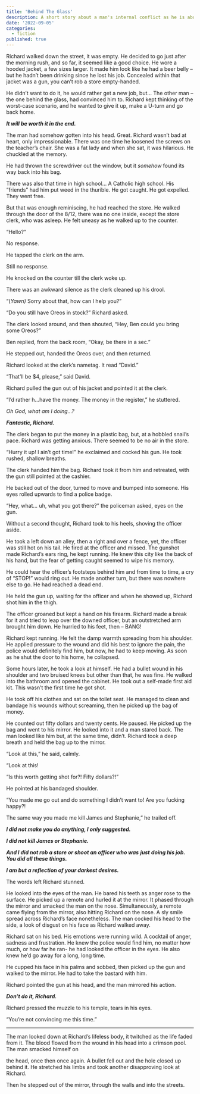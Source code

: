```yaml
---
title: 'Behind The Glass'
description: A short story about a man's internal conflict as he is about to commit a robbery.
date: '2022-09-05'
categories:
  - fiction
published: true
---
```


Richard walked down the street, it was empty. He decided to go just after the morning rush, and so far, it seemed like a good choice. He wore a hooded jacket, a few sizes larger. It made him look like he had a beer belly – but he hadn’t been drinking since he lost his job. Concealed within that jacket was a gun, you can’t rob a store empty-handed.

He didn’t want to do it, he would rather get a new job, but… The other man – the one behind the glass, had convinced him to. Richard kept thinking of the worst-case scenario, and he wanted to give it up, make a U-turn and go back home.

**_It will be worth it in the end._**

The man had somehow gotten into his head. Great. Richard wasn’t bad at heart, only impressionable. There was one time he loosened the screws on the teacher’s chair. She was a fat lady and when she sat, it was hilarious. He chuckled at the memory.

He had thrown the screwdriver out the window, but it _somehow_ found its way back into his bag.

There was also that time in high school… A Catholic high school. His “friends” had him put weed in the thurible. He got caught. He got expelled. They went free.

But that was enough reminiscing, he had reached the store. He walked through the door of the 8/12, there was no one inside, except the store clerk, who was asleep. He felt uneasy as he walked up to the counter.

“Hello?”

No response.

He tapped the clerk on the arm.

Still no response.

He knocked on the counter till the clerk woke up.

There was an awkward silence as the clerk cleaned up his drool.

“(_Yawn)_ Sorry about that, how can I help you?”

“Do you still have Oreos in stock?” Richard asked.

The clerk looked around, and then shouted, “Hey, Ben could you bring some Oreos?”

Ben replied, from the back room, “Okay, be there in a sec.”

He stepped out, handed the Oreos over, and then returned.

Richard looked at the clerk’s nametag. It read “David.”

“That’ll be $4, please,” said David.

Richard pulled the gun out of his jacket and pointed it at the clerk.

“I’d rather h…have the money. The money in the register,” he stuttered.

_Oh God, what am I doing…?_

**_Fantastic, Richard._**

The clerk began to put the money in a plastic bag, but, at a hobbled snail’s pace. Richard was getting anxious. There seemed to be no air in the store.

“Hurry it up! I ain’t got time!” he exclaimed and cocked his gun. He took rushed, shallow breaths.

The clerk handed him the bag. Richard took it from him and retreated, with the gun still pointed at the cashier.

He backed out of the door, turned to move and bumped into someone. His eyes rolled upwards to find a police badge.

“Hey, what… uh, what you got there?” the policeman asked, eyes on the gun.

Without a second thought, Richard took to his heels, shoving the officer aside.

He took a left down an alley, then a right and over a fence, yet, the officer was still hot on his tail. He fired at the officer and missed. The gunshot made Richard’s ears ring, he kept running. He knew this city like the back of his hand, but the fear of getting caught seemed to wipe his memory.

He could hear the officer’s footsteps behind him and from time to time, a cry of “STOP!” would ring out. He made another turn, but there was nowhere else to go. He had reached a dead end.

He held the gun up, waiting for the officer and when he showed up, Richard shot him in the thigh.

The officer groaned but kept a hand on his firearm. Richard made a break for it and tried to leap over the downed officer, but an outstretched arm brought him down. He hurried to his feet, then – BANG!

Richard kept running. He felt the damp warmth spreading from his shoulder. He applied pressure to the wound and did his best to ignore the pain, the police would definitely find him, but now, he had to keep moving. As soon as he shut the door to his home, he collapsed.

Some hours later, he took a look at himself. He had a bullet wound in his shoulder and two bruised knees but other than that, he was fine. He walked into the bathroom and opened the cabinet. He took out a self-made first aid kit. This wasn’t the first time he got shot.

He took off his clothes and sat on the toilet seat. He managed to clean and bandage his wounds without screaming, then he picked up the bag of money.

He counted out fifty dollars and twenty cents. He paused. He picked up the bag and went to his mirror. He looked into it and a man stared back. The man looked like him but, at the same time, didn’t. Richard took a deep breath and held the bag up to the mirror.

“Look at this,” he said, calmly.

“Look at this!

“Is this worth getting shot for?! Fifty dollars?!”

He pointed at his bandaged shoulder.

“You made me go out and do something I didn’t want to! Are you fucking happy?!

The same way you made me kill James and Stephanie,” he trailed off.

**_I did not make you do anything, I only suggested._**

**_I did not kill James or Stephanie._**

**_And I did not rob a store or shoot an officer who was_** **_just_** **_doing his job. You did all these things._**

**_I am but a reflection of your darkest desires._**

The words left Richard stunned.

He looked into the eyes of the man. He bared his teeth as anger rose to the surface. He picked up a remote and hurled it at the mirror. It phased through the mirror and smacked the man on the nose. Simultaneously, a remote came flying from the mirror, also hitting Richard on the nose. A sly smile spread across Richard’s face nonetheless. The man cocked his head to the side, a look of disgust on his face as Richard walked away.

Richard sat on his bed. His emotions were running wild. A cocktail of anger, sadness and frustration. He knew the police would find him, no matter how much, or how far he ran- he had looked the officer in the eyes. He also knew he’d go away for a long, long time.

He cupped his face in his palms and sobbed, then picked up the gun and walked to the mirror. He had to take the bastard with him.

Richard pointed the gun at his head, and the man mirrored his action.

**_Don’t do it, Richard._**

Richard pressed the muzzle to his temple, tears in his eyes.

“You’re not convincing me this time.”

---

The man looked down at Richard’s lifeless body, it twitched as the life faded from it. The blood flowed from the wound in his head into a crimson pool. The man smacked himself on

the head, once then once again. A bullet fell out and the hole closed up behind it. He stretched his limbs and took another disapproving look at Richard.

Then he stepped out of the mirror, through the walls and into the streets.
